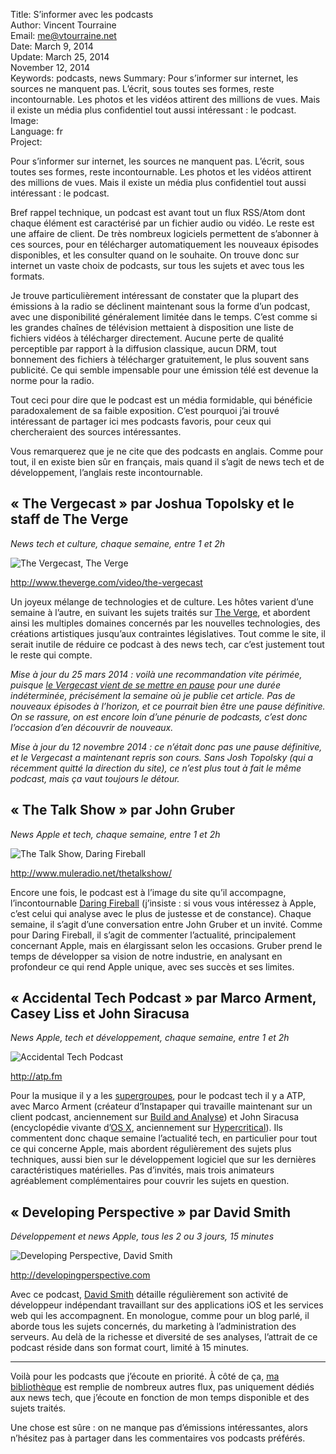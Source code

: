 Title:    S’informer avec les podcasts  
Author:   Vincent Tourraine  
Email:    me@vtourraine.net  
Date:     March 9, 2014  
Update:   March 25, 2014  
          November 12, 2014  
Keywords: podcasts, news
Summary:  Pour s’informer sur internet, les sources ne manquent pas. L’écrit, sous toutes ses formes, reste incontournable. Les photos et les vidéos attirent des millions de vues. Mais il existe un média plus confidentiel tout aussi intéressant : le podcast.  
Image:    
Language: fr  
Project:  

Pour s’informer sur internet, les sources ne manquent pas. L’écrit, sous toutes ses formes, reste incontournable. Les photos et les vidéos attirent des millions de vues. Mais il existe un média plus confidentiel tout aussi intéressant : le podcast.

Bref rappel technique, un podcast est avant tout un flux RSS/Atom dont chaque élément est caractérisé par un fichier audio ou vidéo. Le reste est une affaire de client. De très nombreux logiciels permettent de s’abonner à ces sources, pour en télécharger automatiquement les nouveaux épisodes disponibles, et les consulter quand on le souhaite. On trouve donc sur internet un vaste choix de podcasts, sur tous les sujets et avec tous les formats. 

Je trouve particulièrement intéressant de constater que la plupart des émissions à la radio se déclinent maintenant sous la forme d’un podcast, avec une disponibilité généralement limitée dans le temps. C’est comme si les grandes chaînes de télévision mettaient à disposition une liste de fichiers vidéos à télécharger directement. Aucune perte de qualité perceptible par rapport à la diffusion classique, aucun DRM, tout bonnement des fichiers à télécharger gratuitement, le plus souvent sans publicité. Ce qui semble impensable pour une émission télé est devenue la norme pour la radio.

Tout ceci pour dire que le podcast est un média formidable, qui bénéficie paradoxalement de sa faible exposition. C’est pourquoi j’ai trouvé intéressant de partager ici mes podcasts favoris, pour ceux qui chercheraient des sources intéressantes.

Vous remarquerez que je ne cite que des podcasts en anglais. Comme pour tout, il en existe bien sûr en français, mais quand il s’agit de news tech et de développement, l’anglais reste incontournable.

## « The Vergecast » par Joshua Topolsky et le staff de The Verge

*News tech et culture, chaque semaine, entre 1 et 2h*

![The Vergecast, The Verge][Artwork Vergecast]

<http://www.theverge.com/video/the-vergecast>

Un joyeux mélange de technologies et de culture. Les hôtes varient d’une semaine à l’autre, en suivant les sujets traités sur [The Verge][], et abordent ainsi les multiples domaines concernés par les nouvelles technologies, des créations artistiques jusqu’aux contraintes législatives. Tout comme le site, il serait inutile de réduire ce podcast à des news tech, car c’est justement tout le reste qui compte.

_Mise à jour du 25 mars 2014 : voilà une recommandation vite périmée, puisque [le Vergecast vient de se mettre en pause][Vergecast Hiatus] pour une durée indéterminée, précisément la semaine où je publie cet article. Pas de nouveaux épisodes à l’horizon, et ce pourrait bien être une pause définitive. On se rassure, on est encore loin d’une pénurie de podcasts, c’est donc l’occasion d’en découvrir de nouveaux._

_Mise à jour du 12 novembre 2014 : ce n’était donc pas une pause définitive, et le Vergecast a maintenant repris son cours. Sans Josh Topolsky (qui a récemment quitté la direction du site), ce n’est plus tout à fait le même podcast, mais ça vaut toujours le détour._


## « The Talk Show » par John Gruber</h2>

*News Apple et tech, chaque semaine, entre 1 et 2h*

![The Talk Show, Daring Fireball][Artwork The Talk Show]

<http://www.muleradio.net/thetalkshow/>

Encore une fois, le podcast est à l’image du site qu’il accompagne, l’incontournable [Daring Fireball][] (j’insiste : si vous vous intéressez à Apple, c’est celui qui analyse avec le plus de justesse et de constance). Chaque semaine, il s’agit d’une conversation entre John Gruber et un invité. Comme pour Daring Fireball, il s’agit de commenter l’actualité, principalement concernant Apple, mais en élargissant selon les occasions. Gruber prend le temps de développer sa vision de notre industrie, en analysant en profondeur ce qui rend Apple unique, avec ses succès et ses limites.


## « Accidental Tech Podcast » par Marco Arment, Casey Liss et John Siracusa

*News Apple, tech et développement, chaque semaine, entre 1 et 2h*

![Accidental Tech Podcast][Artwork ATP]

<http://atp.fm>

Pour la musique il y a les [supergroupes][Wiki Supergroup], pour le podcast tech il y a ATP, avec Marco Arment (créateur d’Instapaper qui travaille maintenant sur un client podcast, anciennement sur [Build and Analyse][]) et John Siracusa (encyclopédie vivante d’[OS X][Ars Technica Siracusa], anciennement sur [Hypercritical][]). Ils commentent donc chaque semaine l’actualité tech, en particulier pour tout ce qui concerne Apple, mais abordent régulièrement des sujets plus techniques, aussi bien sur le développement logiciel que sur les dernières caractéristiques matérielles. Pas d’invités, mais trois animateurs agréablement complémentaires pour couvrir les sujets en question.


## « Developing Perspective » par David Smith

*Développement et news Apple, tous les 2 ou 3 jours, 15 minutes*

![Developing Perspective, David Smith][Artwork Developing P]

<http://developingperspective.com>

Avec ce podcast, [David Smith][] détaille régulièrement son activité de développeur indépendant travaillant sur des applications iOS et les services web qui les accompagnent. En monologue, comme pour un blog parlé, il aborde tous les sujets concernés, du marketing à l’administration des serveurs. Au delà de la richesse et diversité de ses analyses, l’attrait de ce podcast réside dans son format court, limité à 15 minutes.

---

Voilà pour les podcasts que j’écoute en priorité. À côté de ça, [ma bibliothèque][Instacast] est remplie de nombreux autres flux, pas uniquement dédiés aux news tech, que j’écoute en fonction de mon temps disponible et des sujets traités.

Une chose est sûre : on ne manque pas d’émissions intéressantes, alors n’hésitez pas à partager dans les commentaires vos podcasts préférés.


[Artwork Vergecast]:     /blog/img/podcasts-tech-apple-news/artwork-vergecast.jpg
[Artwork The Talk Show]: /blog/img/podcasts-tech-apple-news/artwork-tts.jpg
[Artwork ATP]:           /blog/img/podcasts-tech-apple-news/artwork-atp.jpg
[Artwork Developing P]:  /blog/img/podcasts-tech-apple-news/artwork-dp.jpg

[The Verge]:             http://www.theverge.com
[Vergecast Hiatus]:      http://www.theverge.com/2014/3/20/5530924/the-vergecast-is-going-on-hiatus-sound-off
[Daring Fireball]:       http://daringfireball.net
[Wiki Supergroup]:       http://en.wikipedia.org/wiki/Supergroup_(music)
[Build and Analyse]:     http://5by5.tv/buildanalyze
[Ars Technica Siracusa]: http://arstechnica.com/author/john-siracusa/
[Hypercritical]:         http://5by5.tv/hypercritical
[David Smith]:           http://david-smith.org
[Instacast]:             http://vemedio.com/products/instacast
